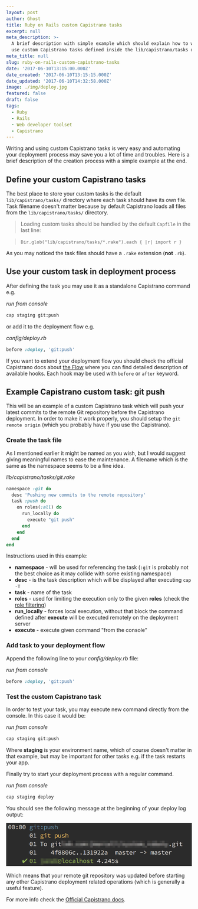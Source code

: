 ```yaml
---
layout: post
author: Ghost
title: Ruby on Rails custom Capistrano tasks
excerpt: null
meta_description: >-
  A brief description with simple example which should explain how to write and
  use custom Capistrano tasks defined inside the lib/capistrano/tasks directory.
meta_title: null
slug: ruby-on-rails-custom-capistrano-tasks
date: '2017-06-10T13:15:00.000Z'
date_created: '2017-06-10T13:15:15.000Z'
date_updated: '2017-06-10T14:32:58.000Z'
image: ./img/deploy.jpg
featured: false
draft: false
tags:
  - Ruby
  - Rails
  - Web developer toolset
  - Capistrano
---
```

Writing and using custom Capistrano tasks is very easy and automating your deployment process may save you a lot of time and troubles. Here is a brief description of the creation process with a simple example at the end.

## Define your custom Capistrano tasks

The best place to store your custom tasks is the default `lib/capistrano/tasks/` directory where each task should have its own file. Task filename doesn't matter because by default Capistrano loads all files from the `lib/capistrano/tasks/` directory.

> Loading custom tasks should be handled by the default `Capfile` in the last line:

>`Dir.glob("lib/capistrano/tasks/*.rake").each { |r| import r }`

As you may noticed the task files should have a `.rake` extension (**not** `.rb`).

## Use your custom task in deployment process

After defining the task you may use it as a standalone Capistrano command e.g.

*run from console*
```bash
cap staging git:push
```
or add it to the deployment flow e.g.

*config/deploy.rb*
```ruby
before :deploy, 'git:push'
```
If you want to extend your deployment flow you should check the official Capistrano docs about [the Flow](http://capistranorb.com/documentation/getting-started/flow/) where you can find detailed description of available hooks. Each hook may be used with `before` or `after` keyword.

## Example Capistrano custom task: git push
This will be an example of a custom Capistrano task which will push your latest commits to the remote Git repository before the Capistrano deployment. In order to make it work properly, you should setup the `git remote origin` (which you probably have if you use the Capistrano).

### Create the task file
As I mentioned earlier it might be named as you wish, but I would suggest giving meaningful names to ease the maintenance. A filename which is the same as the namespace seems to be a fine idea.

*lib/capistrano/tasks/git.rake*
```ruby
namespace :git do
  desc 'Pushing new commits to the remote repository'
  task :push do
    on roles(:all) do
      run_locally do
        execute "git push"
      end
    end
  end
end
```

Instructions used in this example:

- **namespace** - will be used for referencing the task (`:git` is probably not the best choice as it may collide with some existing namespace)
- **desc** - is the task description which will be displayed after executing `cap -T`
- **task** - name of the task
- **roles** - used for limiting the execution only to the given **roles** (check the [role filtering](http://capistranorb.com/documentation/advanced-features/role-filtering/))
- **run_locally** - forces local execution, without that block the command defined after **execute** will be executed remotely on the deployment server
- **execute** - execute given command "from the console"

### Add task to your deployment flow
Append the following line to your *config/deploy.rb* file:

*run from console*
```ruby
before :deploy, 'git:push'
```

### Test the custom Capistrano task
In order to test your task, you may execute new command directly from the console. In this case it would be:

*run from console*
```bash
cap staging git:push
```

Where **staging** is your environment name, which of course doesn't matter in that example, but may be important for other tasks e.g. if the task restarts your app.

Finally try to start your deployment process with a regular command.

*run from console*
```bash
cap staging deploy
```

You should see the following message at the beginning of your deploy log output:

![Capistrano custom deployment task](./img/capistrano_custom_deployment_task.png)

Which means that your remote git repository was updated before starting any other Capistrano deployment related operations (which is generally a useful feature).


For more info check the [Official Capistrano docs](http://capistranorb.com/).
